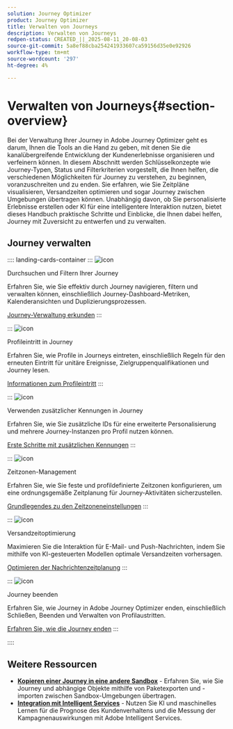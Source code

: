 ```yaml
---
solution: Journey Optimizer
product: Journey Optimizer
title: Verwalten von Journeys
description: Verwalten von Journeys
redpen-status: CREATED_||_2025-08-11_20-08-03
source-git-commit: 5a8ef88cba254241933607ca59156d35e0e92926
workflow-type: tm+mt
source-wordcount: '297'
ht-degree: 4%

---
```



# Verwalten von Journeys{#section-overview}

Bei der Verwaltung Ihrer Journey in Adobe Journey Optimizer geht es darum, Ihnen die Tools an die Hand zu geben, mit denen Sie die kanalübergreifende Entwicklung der Kundenerlebnisse organisieren und verfeinern können. In diesem Abschnitt werden Schlüsselkonzepte wie Journey-Typen, Status und Filterkriterien vorgestellt, die Ihnen helfen, die verschiedenen Möglichkeiten für Journey zu verstehen, zu beginnen, voranzuschreiten und zu enden. Sie erfahren, wie Sie Zeitpläne visualisieren, Versandzeiten optimieren und sogar Journey zwischen Umgebungen übertragen können. Unabhängig davon, ob Sie personalisierte Erlebnisse erstellen oder KI für eine intelligentere Interaktion nutzen, bietet dieses Handbuch praktische Schritte und Einblicke, die Ihnen dabei helfen, Journey mit Zuversicht zu entwerfen und zu verwalten.

## Journey verwalten

:::: landing-cards-container
:::
![icon](https://cdn.experienceleague.adobe.com/icons/list-check.svg)

Durchsuchen und Filtern Ihrer Journey

Erfahren Sie, wie Sie effektiv durch Journey navigieren, filtern und verwalten können, einschließlich Journey-Dashboard-Metriken, Kalenderansichten und Duplizierungsprozessen.

[Journey-Verwaltung erkunden](../using/building-journeys/journey-ui.md)
:::

:::
![icon](https://cdn.experienceleague.adobe.com/icons/circle-play.svg)

Profileintritt in Journey

Erfahren Sie, wie Profile in Journeys eintreten, einschließlich Regeln für den erneuten Eintritt für unitäre Ereignisse, Zielgruppenqualifikationen und Journey lesen.

[Informationen zum Profileintritt](../using/building-journeys/entry-management.md)
:::

:::
![icon](https://cdn.experienceleague.adobe.com/icons/bullseye.svg)

Verwenden zusätzlicher Kennungen in Journey

Erfahren Sie, wie Sie zusätzliche IDs für eine erweiterte Personalisierung und mehrere Journey-Instanzen pro Profil nutzen können.

[Erste Schritte mit zusätzlichen Kennungen](../using/building-journeys/supplemental-identifier.md)
:::

:::
![icon](https://cdn.experienceleague.adobe.com/icons/gear.svg)

Zeitzonen-Management

Erfahren Sie, wie Sie feste und profildefinierte Zeitzonen konfigurieren, um eine ordnungsgemäße Zeitplanung für Journey-Aktivitäten sicherzustellen.

[Grundlegendes zu den Zeitzoneneinstellungen](../using/building-journeys/timezone-management.md)
:::

:::
![icon](https://cdn.experienceleague.adobe.com/icons/chart-line.svg)

Versandzeitoptimierung

Maximieren Sie die Interaktion für E-Mail- und Push-Nachrichten, indem Sie mithilfe von KI-gesteuerten Modellen optimale Versandzeiten vorhersagen.

[Optimieren der Nachrichtenzeitplanung](../using/building-journeys/send-time-optimization.md)
:::

:::
![icon](https://cdn.experienceleague.adobe.com/icons/circle-play.svg)

Journey beenden

Erfahren Sie, wie Journey in Adobe Journey Optimizer enden, einschließlich Schließen, Beenden und Verwalten von Profilaustritten.

[Erfahren Sie, wie die Journey enden](../using/building-journeys/end-journey.md)
:::

::::


## Weitere Ressourcen

- **[Kopieren einer Journey in eine andere Sandbox](../using/building-journeys/copy-to-sandbox.md)** - Erfahren Sie, wie Sie Journey und abhängige Objekte mithilfe von Paketexporten und -importen zwischen Sandbox-Umgebungen übertragen.
- **[Integration mit Intelligent Services](../using/building-journeys/ai-services-overview.md)** - Nutzen Sie KI und maschinelles Lernen für die Prognose des Kundenverhaltens und die Messung der Kampagnenauswirkungen mit Adobe Intelligent Services.
